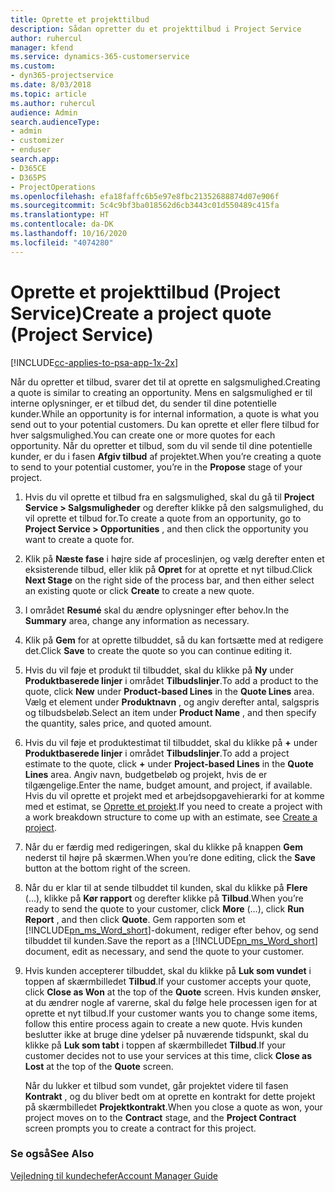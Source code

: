 ```yaml
---
title: Oprette et projekttilbud
description: Sådan opretter du et projekttilbud i Project Service
author: ruhercul
manager: kfend
ms.service: dynamics-365-customerservice
ms.custom:
- dyn365-projectservice
ms.date: 8/03/2018
ms.topic: article
ms.author: ruhercul
audience: Admin
search.audienceType:
- admin
- customizer
- enduser
search.app:
- D365CE
- D365PS
- ProjectOperations
ms.openlocfilehash: efa18faffc6b5e97e8fbc21352688874d07e906f
ms.sourcegitcommit: 5c4c9bf3ba018562d6cb3443c01d550489c415fa
ms.translationtype: HT
ms.contentlocale: da-DK
ms.lasthandoff: 10/16/2020
ms.locfileid: "4074280"
---
```

# <a name="create-a-project-quote-project-service"></a><span data-ttu-id="90360-103">Oprette et projekttilbud (Project Service)</span><span class="sxs-lookup"><span data-stu-id="90360-103">Create a project quote (Project Service)</span></span>

[!INCLUDE[cc-applies-to-psa-app-1x-2x](../includes/cc-applies-to-psa-app-1x-2x.md)]

<span data-ttu-id="90360-104">Når du opretter et tilbud, svarer det til at oprette en salgsmulighed.</span><span class="sxs-lookup"><span data-stu-id="90360-104">Creating a quote is similar to creating an opportunity.</span></span> <span data-ttu-id="90360-105">Mens en salgsmulighed er til interne oplysninger, er et tilbud det, du sender til dine potentielle kunder.</span><span class="sxs-lookup"><span data-stu-id="90360-105">While an opportunity is for internal information, a quote is what you send out to your potential customers.</span></span> <span data-ttu-id="90360-106">Du kan oprette et eller flere tilbud for hver salgsmulighed.</span><span class="sxs-lookup"><span data-stu-id="90360-106">You can create one or more quotes for each opportunity.</span></span> <span data-ttu-id="90360-107">Når du opretter et tilbud, som du vil sende til dine potentielle kunder, er du i fasen **Afgiv tilbud** af projektet.</span><span class="sxs-lookup"><span data-stu-id="90360-107">When you’re creating a quote to send to your potential customer, you’re in the **Propose** stage of your project.</span></span>  
  
1. <span data-ttu-id="90360-108">Hvis du vil oprette et tilbud fra en salgsmulighed, skal du gå til **Project Service > Salgsmuligheder** og derefter klikke på den salgsmulighed, du vil oprette et tilbud for.</span><span class="sxs-lookup"><span data-stu-id="90360-108">To create a quote from an opportunity, go to **Project Service > Opportunities** , and then click the opportunity you want to create a quote for.</span></span>  
  
2. <span data-ttu-id="90360-109">Klik på **Næste fase** i højre side af proceslinjen, og vælg derefter enten et eksisterende tilbud, eller klik på **Opret** for at oprette et nyt tilbud.</span><span class="sxs-lookup"><span data-stu-id="90360-109">Click **Next Stage** on the right side of the process bar, and then either select an existing quote or click **Create** to create a new quote.</span></span>  
  
3. <span data-ttu-id="90360-110">I området **Resumé** skal du ændre oplysninger efter behov.</span><span class="sxs-lookup"><span data-stu-id="90360-110">In the **Summary** area, change any information as necessary.</span></span>  
  
4. <span data-ttu-id="90360-111">Klik på **Gem** for at oprette tilbuddet, så du kan fortsætte med at redigere det.</span><span class="sxs-lookup"><span data-stu-id="90360-111">Click **Save** to create the quote so you can continue editing it.</span></span>  
  
5. <span data-ttu-id="90360-112">Hvis du vil føje et produkt til tilbuddet, skal du klikke på **Ny** under **Produktbaserede linjer** i området **Tilbudslinjer**.</span><span class="sxs-lookup"><span data-stu-id="90360-112">To add a product to the quote, click **New** under **Product-based Lines** in the **Quote Lines** area.</span></span> <span data-ttu-id="90360-113">Vælg et element under **Produktnavn** , og angiv derefter antal, salgspris og tilbudsbeløb.</span><span class="sxs-lookup"><span data-stu-id="90360-113">Select an item under **Product Name** , and then specify the quantity, sales price, and quoted amount.</span></span>  
  
6. <span data-ttu-id="90360-114">Hvis du vil føje et produktestimat til tilbuddet, skal du klikke på **+** under **Produktbaserede linjer** i området **Tilbudslinjer**.</span><span class="sxs-lookup"><span data-stu-id="90360-114">To add a project estimate to the quote, click **+** under **Project-based Lines** in the **Quote Lines** area.</span></span> <span data-ttu-id="90360-115">Angiv navn, budgetbeløb og projekt, hvis de er tilgængelige.</span><span class="sxs-lookup"><span data-stu-id="90360-115">Enter the name, budget amount, and project, if available.</span></span> <span data-ttu-id="90360-116">Hvis du vil oprette et projekt med et arbejdsopgavehierarki for at komme med et estimat, se [Oprette et projekt](../psa/create-project.md).</span><span class="sxs-lookup"><span data-stu-id="90360-116">If you need to create a project with a work breakdown structure to come up with an estimate, see [Create a project](../psa/create-project.md).</span></span>  
  
7. <span data-ttu-id="90360-117">Når du er færdig med redigeringen, skal du klikke på knappen **Gem** nederst til højre på skærmen.</span><span class="sxs-lookup"><span data-stu-id="90360-117">When you’re done editing, click the **Save** button at the bottom right of the screen.</span></span>  
  
8. <span data-ttu-id="90360-118">Når du er klar til at sende tilbuddet til kunden, skal du klikke på **Flere** (...), klikke på **Kør rapport** og derefter klikke på **Tilbud**.</span><span class="sxs-lookup"><span data-stu-id="90360-118">When you’re ready to send the quote to your customer, click **More** (…), click **Run Report** , and then click **Quote**.</span></span> <span data-ttu-id="90360-119">Gem rapporten som et [!INCLUDE[pn_ms_Word_short](../includes/pn-ms-word-short.md)]-dokument, rediger efter behov, og send tilbuddet til kunden.</span><span class="sxs-lookup"><span data-stu-id="90360-119">Save the report as a [!INCLUDE[pn_ms_Word_short](../includes/pn-ms-word-short.md)] document, edit as necessary, and send the quote to your customer.</span></span>  
  
9. <span data-ttu-id="90360-120">Hvis kunden accepterer tilbuddet, skal du klikke på **Luk som vundet** i toppen af skærmbilledet **Tilbud**.</span><span class="sxs-lookup"><span data-stu-id="90360-120">If your customer accepts your quote, click **Close as Won** at the top of the **Quote** screen.</span></span> <span data-ttu-id="90360-121">Hvis kunden ønsker, at du ændrer nogle af varerne, skal du følge hele processen igen for at oprette et nyt tilbud.</span><span class="sxs-lookup"><span data-stu-id="90360-121">If your customer wants you to change some items, follow this entire process again to create a new quote.</span></span> <span data-ttu-id="90360-122">Hvis kunden beslutter ikke at bruge dine ydelser på nuværende tidspunkt, skal du klikke på **Luk som tabt** i toppen af skærmbilledet **Tilbud**.</span><span class="sxs-lookup"><span data-stu-id="90360-122">If your customer decides not to use your services at this time, click **Close as Lost** at the top of the **Quote** screen.</span></span>  
  
   <span data-ttu-id="90360-123">Når du lukker et tilbud som vundet, går projektet videre til fasen **Kontrakt** , og du bliver bedt om at oprette en kontrakt for dette projekt på skærmbilledet **Projektkontrakt**.</span><span class="sxs-lookup"><span data-stu-id="90360-123">When you close a quote as won, your project moves on to the **Contract** stage, and the **Project Contract** screen prompts you to create a contract for this project.</span></span>  
  
### <a name="see-also"></a><span data-ttu-id="90360-124">Se også</span><span class="sxs-lookup"><span data-stu-id="90360-124">See Also</span></span>  
 [<span data-ttu-id="90360-125">Vejledning til kundechefer</span><span class="sxs-lookup"><span data-stu-id="90360-125">Account Manager Guide</span></span>](../psa/account-manager-guide.md)
